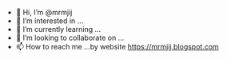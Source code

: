 - 👋 Hi, I’m @mrmjij
- 👀 I’m interested in ...
- 🌱 I’m currently learning ...
- 💞️ I’m looking to collaborate on ...
- 📫 How to reach me ...by website 
https://mrmjij.blogspot.com

<!---
mrmjij/mrmjij is a ✨ special ✨ repository because its `README.md` (this file) appears on your GitHub profile.
You can click the Preview link to take a look at your changes.
--->
